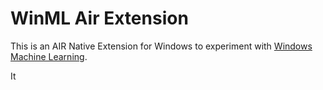 # WinML Air Extension

This is an AIR Native Extension for Windows to experiment with [Windows Machine Learning](https://docs.microsoft.com/en-gb/windows/uwp/machine-learning/).

It